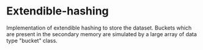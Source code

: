 # Extendible-hashing
Implementation of extendible hashing to store the dataset. Buckets which are present in the secondary memory are simulated by a large array of data type "bucket" class.
